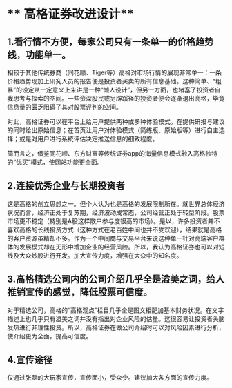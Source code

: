 #            ** 高格证券改进设计**

## 1.看行情不方便，每家公司只有一条单一的价格趋势线，功能单一。

相较于其他传统券商（同花顺、Tiger等）高格对市场行情的展现非常单一：一条价格趋势现加上研究人员的报告便是投资者买卖的所有信息基础。这种简单、“粗暴”的设定从一定意义上来讲是一种“懒人设计”，但另一方面，也堵塞了投资者自我思考与探索的空间。一些资深股民或另辟蹊径的投资者便会逐渐退出高格，毕竟信息量的匮乏阻碍了其对股票评判的空间。

对此，高格证券可以在平台上给用户提供两种或多种体验模式。在提供研报与建议的同时给出原始信息；在首页让用户对体验模式（简练版、原始版等）进行自主选择；或是对用户进行系统评估决定推送信息的细致程度。

简而言之，借鉴同花顺、东方财富等传统证券app的海量信息模式融入高格独特的“优买”模式，使网站功能更全面。

## 2.连接优秀企业与长期投资者

这是高格的创立思想之一。但个人认为也是高格的发展限制所在。就世界总体经济状况而言，经济正处于复苏期，经济波动成常态，公司经营正处于转型阶段。股票市场更不稳定（特别是A股这样散户参与度很高的市场）。是以，许多投资者并不喜欢高格的长线投资方式（这种方式在老百姓中间也并不受欢迎），结果就是高格的客户资源虽精却不多。作为一个中间商与交易平台来说这种单一针对高端客户群体的发展模式却在无形中增加企业的经营风险。所以，我认为高格证券也可以对短线及大众炒股进行开发。加大宣传力度，增强在大众中的知名度。

## 3.高格精选公司内的公司介绍几乎全是溢美之词，给人推销宣传的感觉，降低股票可信度。

对于精选公司，高格的“高格观点”栏目几乎全是图文相配加基本财务状况。在文字描述上也几乎只有溢美之词并没有指出对企业风险的估量。这很容易让投资者头脑发热进行非理性投资。所以，高格证券在做公司介绍时可以对风险因素进行分析，使介绍更为全面，提高可信度。

## 4.宣传途径

仅通过张磊的大玩家宣传，宣传面小，受众少。建议加大各方面的宣传力度。